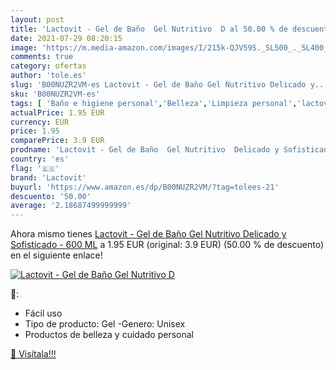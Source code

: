 ```yaml
---
layout: post
title: 'Lactovit - Gel de Baño  Gel Nutritivo  D al 50.00 % de descuento'
date: 2021-07-29 08:20:15
image: 'https://m.media-amazon.com/images/I/215k-QJV59S._SL500_._SL400_.jpg'
comments: true
category: ofertas
author: 'tole.es'
slug: 'B00NUZR2VM-es Lactovit - Gel de Baño Gel Nutritivo Delicado y...'
sku: 'B00NUZR2VM-es'
tags: [ 'Baño e higiene personal','Belleza','Limpieza personal','lactovit', ]
actualPrice: 1.95 EUR
currency: EUR
price: 1.95
comparePrice: 3.9 EUR
prodname: 'Lactovit - Gel de Baño  Gel Nutritivo  Delicado y Sofisticado - 600 ML'
country: 'es'
flag: '🇪🇸'
brand: 'Lactovit'
buyurl: 'https://www.amazon.es/dp/B00NUZR2VM/?tag=tolees-21'
descuento: '50.00'
average: '2.18687499999999'
---
```


Ahora mismo tienes [Lactovit - Gel de Baño  Gel Nutritivo  Delicado y Sofisticado - 600 ML](https://www.amazon.es/dp/B00NUZR2VM/?tag=tolees-21) a 1.95 EUR (original: 3.9 EUR) (50.00 %  de descuento) en el siguiente enlace!

[![Lactovit - Gel de Baño  Gel Nutritivo  D](https://m.media-amazon.com/images/I/215k-QJV59S._SL500_._SL400_.jpg)](https://www.amazon.es/dp/B00NUZR2VM/?tag=tolees-21)

🔎:

- Fácil uso
- Tipo de producto: Gel -Genero: Unisex
- Productos de belleza y cuidado personal

[🛒 Visítala!!!](https://www.amazon.es/dp/B00NUZR2VM/?tag=tolees-21)
